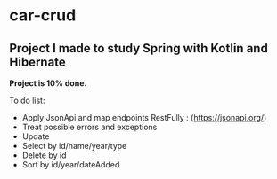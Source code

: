 # car-crud
Project I made to study Spring with Kotlin and Hibernate
---
**Project is 10% done.**

To do list:
- Apply JsonApi and map endpoints RestFully : (https://jsonapi.org/)
- Treat possible errors and exceptions
- Update
- Select by id/name/year/type
- Delete by id
- Sort by id/year/dateAdded
 

